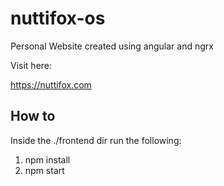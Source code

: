 # nuttifox-os

Personal Website created using angular and ngrx

Visit here:

https://nuttifox.com

## How to

Inside the ./frontend dir run the following:

1. npm install
2. npm start
